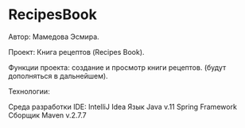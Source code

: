 # RecipesBook
Автор: Мамедова Эсмира.

Проект: Книга рецептов (Recipes Book).

Функции проекта: создание и просмотр книги рецептов. (будут дополняться в дальнейшем).

Технологии:

Среда разработки IDE: IntelliJ Idea
Язык Java v.11
Spring Framework
Сборщик Maven v.2.7.7
